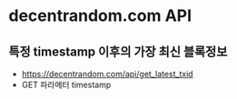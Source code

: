 # decentrandom.com API

## 특정 timestamp 이후의 가장 최신 블록정보

- https://decentrandom.com/api/get_latest_txid
- GET 파라메터 timestamp